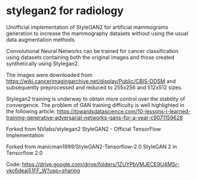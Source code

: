 # stylegan2 for radiology
Unofficial implementation of StyleGAN2 for artificial mammograms generation to increase the mammography datasets without using the usual data augmentation methods.

Convolutional Neural Networks can be trained for cancer classification using datasets containing both the original images and those created synthetically using Stylegan2.  

The images were downloaded from https://wiki.cancerimagingarchive.net/display/Public/CBIS-DDSM  and subsequently preprocessed and reduced to 255x256 and 512x512 sizes.  

Stylegan2 training is underway to obtain more control over the stability of convergence. 
The problem of GAN training difficulty is well highlighted in the following article: https://towardsdatascience.com/10-lessons-i-learned-training-generative-adversarial-networks-gans-for-a-year-c9071159628

Forked from NVlabs/stylegan2
StyleGAN2 - Official TensorFlow Implementation

Forked from manicman1999/StyleGAN2-Tensorflow-2.0
StyleGAN 2 in Tensorflow 2.0

Code: https://drive.google.com/drive/folders/1ZUYPbVMJECE9U4MSr-ykc6deaj51FF_W?usp=sharing


